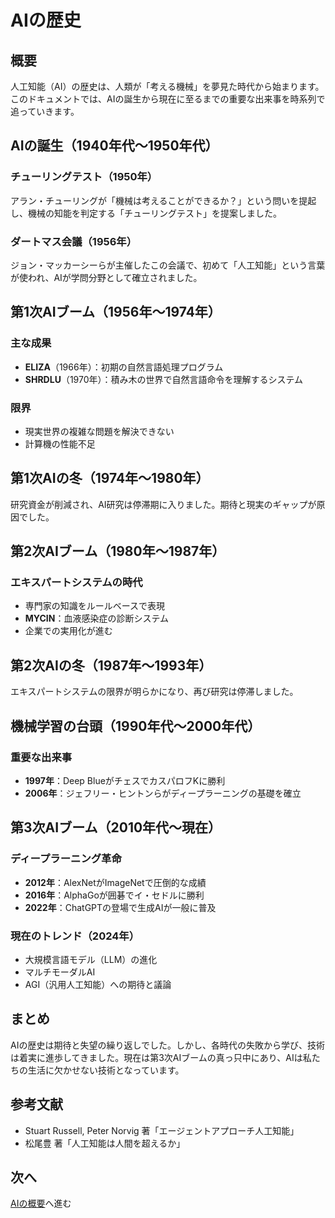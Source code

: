 # AIの歴史

## 概要

人工知能（AI）の歴史は、人類が「考える機械」を夢見た時代から始まります。このドキュメントでは、AIの誕生から現在に至るまでの重要な出来事を時系列で追っていきます。

## AIの誕生（1940年代〜1950年代）

### チューリングテスト（1950年）
アラン・チューリングが「機械は考えることができるか？」という問いを提起し、機械の知能を判定する「チューリングテスト」を提案しました。

### ダートマス会議（1956年）
ジョン・マッカーシーらが主催したこの会議で、初めて「人工知能」という言葉が使われ、AIが学問分野として確立されました。

## 第1次AIブーム（1956年〜1974年）

### 主な成果
- **ELIZA**（1966年）：初期の自然言語処理プログラム
- **SHRDLU**（1970年）：積み木の世界で自然言語命令を理解するシステム

### 限界
- 現実世界の複雑な問題を解決できない
- 計算機の性能不足

## 第1次AIの冬（1974年〜1980年）

研究資金が削減され、AI研究は停滞期に入りました。期待と現実のギャップが原因でした。

## 第2次AIブーム（1980年〜1987年）

### エキスパートシステムの時代
- 専門家の知識をルールベースで表現
- **MYCIN**：血液感染症の診断システム
- 企業での実用化が進む

## 第2次AIの冬（1987年〜1993年）

エキスパートシステムの限界が明らかになり、再び研究は停滞しました。

## 機械学習の台頭（1990年代〜2000年代）

### 重要な出来事
- **1997年**：Deep BlueがチェスでカスパロフKに勝利
- **2006年**：ジェフリー・ヒントンらがディープラーニングの基礎を確立

## 第3次AIブーム（2010年代〜現在）

### ディープラーニング革命
- **2012年**：AlexNetがImageNetで圧倒的な成績
- **2016年**：AlphaGoが囲碁でイ・セドルに勝利
- **2022年**：ChatGPTの登場で生成AIが一般に普及

### 現在のトレンド（2024年）
- 大規模言語モデル（LLM）の進化
- マルチモーダルAI
- AGI（汎用人工知能）への期待と議論

## まとめ

AIの歴史は期待と失望の繰り返しでした。しかし、各時代の失敗から学び、技術は着実に進歩してきました。現在は第3次AIブームの真っ只中にあり、AIは私たちの生活に欠かせない技術となっています。

## 参考文献

- Stuart Russell, Peter Norvig 著「エージェントアプローチ人工知能」
- 松尾豊 著「人工知能は人間を超えるか」

## 次へ

[AIの概要](../02_概要/README.md)へ進む